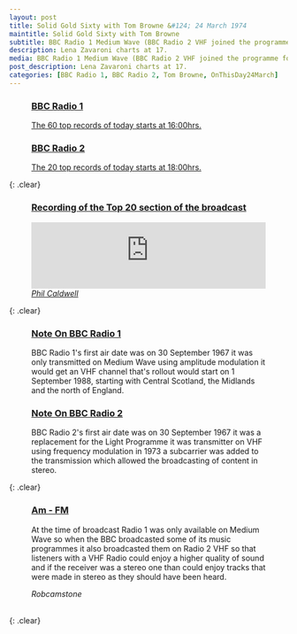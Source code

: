 ```yaml
---
layout: post
title: Solid Gold Sixty with Tom Browne &#124; 24 March 1974
maintitle: Solid Gold Sixty with Tom Browne
subtitle: BBC Radio 1 Medium Wave (BBC Radio 2 VHF joined the programme for the top 20)
description: Lena Zavaroni charts at 17.
media: BBC Radio 1 Medium Wave (BBC Radio 2 VHF joined the programme for the top 20)
post_description: Lena Zavaroni charts at 17.
categories: [BBC Radio 1, BBC Radio 2, Tom Browne, OnThisDay24March]
---
```


<figure class="fig1">
<h3 id="radio-1"><a href="#radio-1">BBC Radio 1</a></h3>
<p><a href="https://genome.ch.bbc.co.uk/schedules/radio1/england/1974-03-24#at-16.00">The 60 top records of today starts at 16:00hrs.</a></p>
</figure>

<figure class="fig2">
<figcaption>
<h3 id="radio-2"><a href="#radio-2">BBC Radio 2</a></h3>
<p><a href="https://genome.ch.bbc.co.uk/schedules/radio2/1974-03-24#at-18.00">The 20 top records of today starts at 18:00hrs.</a></p>
</figcaption>
</figure>

{: .clear}

<figure class="fig3">
<figcaption>
<h3 id="recording"><a href="#recording">Recording of the Top 20 section of the broadcast</a></h3>
<iframe width="100%" height="120" src="https://www.mixcloud.com/widget/iframe/?hide_cover=1&light=1&feed=%2Fphil-caldwell%2Ftom-browne-uk-top-20-24-03-1974%2F" frameborder="0" ></iframe>
<cite><a href="https://www.mixcloud.com/phil-caldwell">Phil Caldwell</a></cite>
</figcaption>
</figure>

{: .clear}

<figure class="fig1">
<h3 id="note-1"><a href="#note-1">Note On BBC Radio 1</a></h3>
<p>BBC Radio 1's first air date was on 30 September 1967 it was only transmitted on Medium Wave using amplitude modulation it would get an VHF channel that's rollout would start on 1 September 1988, starting with Central Scotland, the Midlands and the north of England.</p>
</figure>

<figure class="fig2">
<h3 id="note-2"><a href="#note-2">Note On BBC Radio 2</a></h3>
<p>BBC Radio 2's first air date was on 30 September 1967 it was a replacement for the Light Programme it was transmitter on VHF using frequency modulation in 1973 a subcarrier was added to the transmission which allowed the broadcasting of content in stereo.</P>
</figure>

{: .clear}

<figure class="fig3">
<figcaption>
<h3 id="am-fm"><a href="#am-fm">Am - FM</a></h3>
<p>At the time of broadcast Radio 1 was only available on Medium Wave so when the BBC broadcasted some of its music programmes it also broadcasted them on Radio 2 VHF so that listeners with a VHF Radio could enjoy a higher quality of sound and if the receiver was a stereo one than could enjoy tracks that were made in stereo as they should have been heard.</p>
<cite>Robcamstone</cite>
</figcaption>
</figure>

<br />{: .clear}
